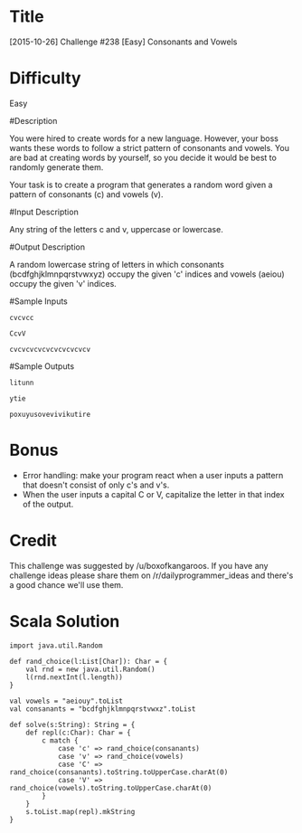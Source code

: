 # Title

[2015-10-26] Challenge #238 [Easy] Consonants and Vowels

# Difficulty

Easy

#Description

You were hired to create words for a new language. However, your boss wants these words to follow a strict pattern of consonants and vowels. You are bad at creating words by yourself, so you decide it would be best to randomly generate them.

Your task is to create a program that generates a random word given a pattern of consonants (c) and vowels (v).

#Input Description

Any string of the letters c and v, uppercase or lowercase.

#Output Description

A random lowercase string of letters in which consonants (bcdfghjklmnpqrstvwxyz) occupy the given 'c' indices and vowels (aeiou) occupy the given 'v' indices.

#Sample Inputs

    cvcvcc

    CcvV

    cvcvcvcvcvcvcvcvcvcv

#Sample Outputs

    litunn

    ytie

    poxuyusovevivikutire

# Bonus

* Error handling: make your program react when a user inputs a pattern that doesn't consist of only c's and v's.
* When the user inputs a capital C or V, capitalize the letter in that index of the output.

# Credit

This challenge was suggested by /u/boxofkangaroos. If you have any challenge ideas please share them on /r/dailyprogrammer_ideas and there's a good chance we'll use them.

# Scala Solution

    import java.util.Random

    def rand_choice(l:List[Char]): Char = {
        val rnd = new java.util.Random()
        l(rnd.nextInt(l.length))
    }

    val vowels = "aeiouy".toList
    val consanants = "bcdfghjklmnpqrstvwxz".toList

    def solve(s:String): String = {
        def repl(c:Char): Char = {
            c match {
                case 'c' => rand_choice(consanants)
                case 'v' => rand_choice(vowels)
                case 'C' => rand_choice(consanants).toString.toUpperCase.charAt(0)
                case 'V' => rand_choice(vowels).toString.toUpperCase.charAt(0)
            }
        }
        s.toList.map(repl).mkString
    }

